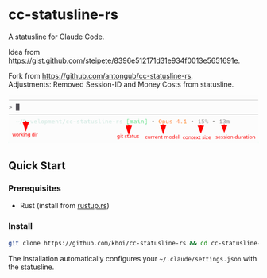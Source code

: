# cc-statusline-rs

A statusline for Claude Code.

Idea from https://gist.github.com/steipete/8396e512171d31e934f0013e5651691e.

Fork from https://github.com/antongub/cc-statusline-rs.  
Adjustments: Removed Session-ID and Money Costs from statusline.

![demo](demo.png)


## Quick Start

### Prerequisites

- Rust (install from [rustup.rs](https://rustup.rs/))

### Install

```bash
git clone https://github.com/khoi/cc-statusline-rs && cd cc-statusline-rs && make install
```

The installation automatically configures your `~/.claude/settings.json` with the statusline.
